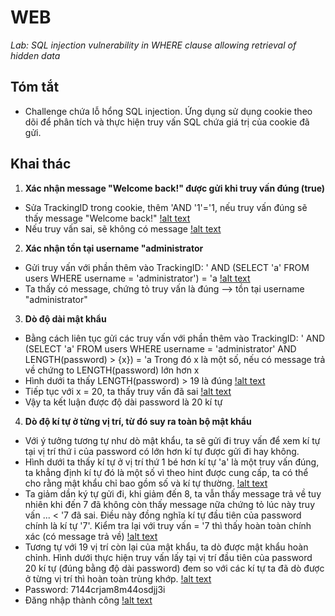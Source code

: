 # WEB
*Lab: SQL injection vulnerability in WHERE clause allowing retrieval of hidden data*
## Tóm tắt
- Challenge chứa lỗ hổng SQL injection. Ứng dụng sử dụng cookie theo dõi để phân tích và thực hiện truy vấn SQL chứa giá trị của cookie đã gửi. 
## Khai thác
1. **Xác nhận message "Welcome back!" được gửi khi truy vấn đúng (true)**
- Sửa TrackingID trong cookie, thêm 'AND '1'='1, nếu truy vấn đúng sẽ thấy message "Welcome back!"
[!alt text](images/img_1.png)
- Nếu truy vấn sai, sẽ không có message 
[!alt text](images/img_2.png)
2. **Xác nhận tồn tại username "administrator**
- Gửi truy vấn với phần thêm vào TrackingID: ' AND (SELECT 'a' FROM users WHERE username = 'administrator') = 'a
[!alt text](images/img_5.png)
- Ta thấy có message, chứng tỏ truy vấn là đúng --> tồn tại username "administrator"
3. **Dò độ dài mật khẩu**
- Bằng cách liên tục gửi các truy vấn với phần thêm vào TrackingID: ' AND (SELECT 'a' FROM users WHERE username = 'administrator' AND LENGTH(password) > {x}) = 'a
Trong đó x là một số, nếu có message trả về chứng to LENGTH(password) lớn hơn x
- Hình dưới ta thấy LENGTH(password) > 19 là đúng
[!alt text](images/img_3.png)
- Tiếp tục với x = 20, ta thấy truy vấn đã sai
[!alt text](images/img_4.png)
- Vậy ta kết luận được độ dài password là 20 kí tự
4. **Dò độ kí tự ở từng vị trí, từ đó suy ra toàn bộ mật khẩu**
- Với ý tưởng tương tự như dò mật khẩu, ta sẽ gửi đi truy vấn để xem kí tự tại vị trí thứ i của password có lớn hơn kí tự được gửi đi hay không.
- Hình dưới ta thấy kí tự ở vị trí thứ 1 bé hơn kí tự 'a' là một truy vấn đúng, ta khẳng định kí tự đó là một số vì theo hint được cung cấp, ta có thể cho rằng mật khẩu chỉ bao gồm số và kí tự thường.
[!alt text](images/img_6.png)
- Ta giảm dần ký tự gửi đi, khi giảm đến 8, ta vẫn thấy message trả về tuy nhiên khi đến 7 đã không còn thấy message nữa chứng tỏ lúc này truy vấn ... < '7 đã sai. Điều này đồng nghĩa kí tự đầu tiên của password chính là kí tự '7'. Kiểm tra lại với truy vấn = '7 thì thấy hoàn toàn chính xác (có message trả về)
[!alt text](images/img_7.png)
- Tương tự với 19 vị trí còn lại của mật khẩu, ta dò được mật khẩu hoàn chỉnh. Hình dưới thực hiện truy vấn lấy tại vị trí đầu tiên của password 20 kí tự (đúng bằng độ dài password) đem so với các kí tự ta đã dò được ở từng vị trí thì hoàn toàn trùng khớp.
[!alt text](images/img_8.png)
- Password: 7144crjam8m44osdjj3i
- Đăng nhập thành công
[!alt text](images/img_9.png)



